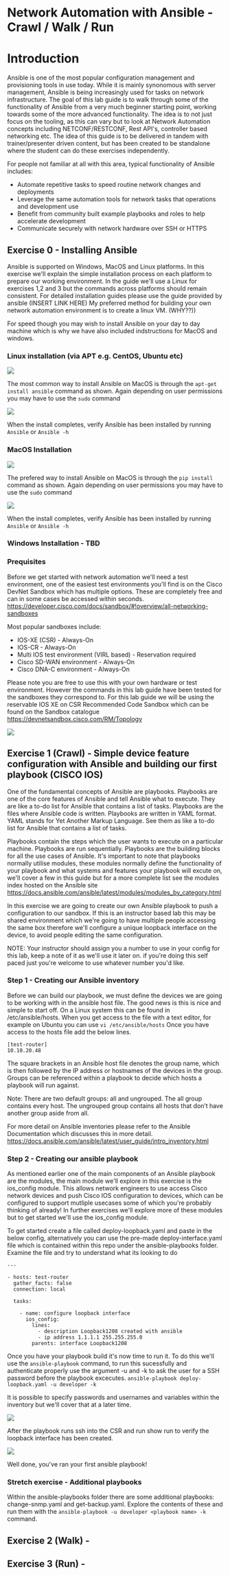 # Network Automation with Ansible - Crawl / Walk / Run

# Introduction

Ansible is one of the most popular configuration management and provisioning tools in use today. While it is mainly synonomous with server management, Ansible is being increasingly used for tasks on network infrastructure. The goal of this lab guide is to walk through some of the functionality of Ansible from a very much beginner starting point, working towards some of the more advanced functionality. The idea is to not just focus on the tooling, as this can vary but to look at Network Automation concepts including NETCONF/RESTCONF, Rest API's, controller based networking etc. The idea of this guide is to be delivered in tandem with trainer/presenter driven content, but has been created to be standalone where the student can do these exercises independently.

For people not familiar at all with this area, typical functionality of Ansible includes:

- Automate repetitive tasks to speed routine network changes and deployments
- Leverage the same automation tools for network tasks that operations and development use
- Benefit from community built example playbooks and roles to help accelerate development
- Communicate securely with network hardware over SSH or HTTPS

## Exercise 0 - Installing Ansible

Ansible is supported on Windows, MacOS and Linux platforms. In this exercise we'll explain the simple installation process on each platform to prepare our working environment. In the guide we'll use a Linux for exercises 1,2 and 3 but the commands across platforms should remain consistent. For detailed installation guides please use the guide provided by ansible (INSERT LINK HERE) My preferred method for building your own network automation environment is to create a linux VM. (WHY??))

For speed though you may wish to install Ansible on your day to day machine which is why we have also included indstructions for MacOS and windows.

### Linux installation (via APT e.g. CentOS, Ubuntu etc)

![](https://github.com/sttrayno/Ansible-Lab-Guide/blob/master/images/E0S1-Linux.gif?raw=true)

The most common way to install Ansible on MacOS is through the `apt-get install ansible` command as shown. Again depending on user permissions you may have to use the `sudo` command

![](https://github.com/sttrayno/Ansible-Lab-Guide/blob/master/images/E0S2-Linux.gif?raw=true)

When the install completes, verify Ansible has been installed by running `Ansible` or `Ansible -h`

### MacOS Installation

![](https://github.com/sttrayno/Ansible-Lab-Guide/blob/master/images/E0S1.gif?raw=true)

The prefered way to install Ansible on MacOS is through the `pip install` command as shown. Again depending on user permissions you may have to use the `sudo` command

![](https://github.com/sttrayno/Ansible-Lab-Guide/blob/master/images/E0S2.gif?raw=true)

When the install completes, verify Ansible has been installed by running `Ansible` or `Ansible -h`

### Windows Installation - TBD

### Prequisites

Before we get started with network automation we'll need a test environment, one of the easiest test environments you'll find is on the Cisco DevNet Sandbox which has multiple options. These are completely free and can in some cases be accessed within seconds. https://developer.cisco.com/docs/sandbox/#!overview/all-networking-sandboxes

Most popular sandboxes include:

- IOS-XE (CSR) - Always-On
- IOS-CR - Always-On
- Multi IOS test environment (VIRL based) - Reservation required
- Cisco SD-WAN environment - Always-On
- Cisco DNA-C environment - Always-On

Please note you are free to use this with your own hardware or test environment. However the commands in this lab guide have been tested for the sandboxes they correspond to. For this lab guide we will be using the reservable IOS XE on CSR Recommended Code Sandbox which can be found on the Sandbox catalogue https://devnetsandbox.cisco.com/RM/Topology

![](https://github.com/sttrayno/Ansible-Lab-Guide/blob/master/images/sandbox-screen.png)

## Exercise 1 (Crawl) - Simple device feature configuration with Ansible and building our first playbook (CISCO IOS)

One of the fundamental concepts of Ansible are playbooks. Playbooks are one of the core features of Ansible and tell Ansible what to execute. They are like a to-do list for Ansible that contains a list of tasks. Playbooks are the files where Ansible code is written. Playbooks are written in YAML format. YAML stands for Yet Another Markup Language. See them as like a to-do list for Ansible that contains a list of tasks.

Playbooks contain the steps which the user wants to execute on a particular machine. Playbooks are run sequentially. Playbooks are the building blocks for all the use cases of Ansible. It's important to note that playbooks normally utilise modules, these modules normally define the functionality of your playbook and what systems and features your playbook will excute on, we'll cover a few in this guide but for a more complete list see the modules index hosted on the Ansible site https://docs.ansible.com/ansible/latest/modules/modules_by_category.html

In this exercise we are going to create our own Ansible playbook to push a configuration to our sandbox. If this is an instructor based lab this may be shared environment which we're going to have multiple people accessing the same box therefore we'll configure a unique loopback interface on the device, to avoid people editing the same configuration.

NOTE: Your instructor should assign you a number to use in your config for this lab, keep a note of it as we'll use it later on. if you're doing this self paced just you're welcome to use whatever number you'd like.

### Step 1 - Creating our Ansible inventory

Before we can build our playbook, we must define the devices we are going to be working with in the ansible host file. The good news is this is nice and simple to start off. On a Linux system this can be found in /etc/ansible/hosts. When you get access to the file with a text editor, for example on Ubuntu you can use `vi /etc/ansible/hosts` Once you have access to the hosts file add the below lines.

    [test-router]
    10.10.20.48

The square brackets in an Ansible host file denotes the group name, which is then followed by the IP address or hostnames of the devices in the group. Groups can be referenced within a playbook to decide which hosts a playbook will run against.

Note: There are two default groups: all and ungrouped. The all group contains every host. The ungrouped group contains all hosts that don’t have another group aside from all.

For more detail on Ansible inventories please refer to the Ansible Documentation which discusses this in more detail. https://docs.ansible.com/ansible/latest/user_guide/intro_inventory.html

### Step 2 - Creating our ansible playbook

As mentioned earlier one of the main components of an Ansible playbook are the modules, the main module we'll explore in this exercise is the ios_config module. This allows network engineers to use access Cisco network devices and push Cisco IOS configuration to devices, which can be configured to support mutliple usecases some of which you're probably thinking of already! In further exercises we'll explore more of these modules but to get started we'll use the ios_config module.

To get started create a file called deploy-loopback.yaml and paste in the below config, alternatively you can use the pre-made deploy-interface.yaml file which is contained within this repo under the ansible-playbooks folder. Examine the file and try to understand what its looking to do

    ---

    - hosts: test-router
      gather_facts: false
      connection: local

      tasks:

        - name: configure loopback interface
          ios_config:
            lines:
              - description Loopback1208 created with ansible
              - ip address 1.1.1.1 255.255.255.0
            parents: interface Loopback1208

Once you have your playbook build it's now time to run it. To do this we'll use the `ansible-playbook` command, to run this sucessfully and authenticate properly use the argument -u and -k to ask the user for a SSH password before the playbook excecutes. `ansible-playbook deploy-loopback.yaml -u developer -k`

It is possible to specify passwords and usernames and variables within the inventory but we'll cover that at a later time.

![](https://github.com/sttrayno/Ansible-Lab-Guide/blob/master/images/run-playbook.gif)

After the playbook runs ssh into the CSR and run show run to verify the loopback interface has been created.

![](https://github.com/sttrayno/Ansible-Lab-Guide/blob/master/images/show-run.gif)

Well done, you've ran your first ansible playbook!

### Stretch exercise - Additional playbooks

Within the ansible-playbooks folder there are some additional playbooks: change-snmp.yaml and get-backup.yaml. Explore the contents of these and run them with the `ansible-playbook -u developer <playbook name> -k` command.

## Exercise 2 (Walk) -

## Exercise 3 (Run) -
